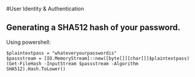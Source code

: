 #User Identity & Authentication

## Generating a SHA512 hash of your password.

Using powershell:

```
$plaintextpass = "whateveryourpasswordis"
$passstream = [IO.MemoryStream]::new([byte[]][char[]]$plaintextpass)
(Get-FileHash -InputStream $passstream -Algorithm SHA512).Hash.ToLower()
```